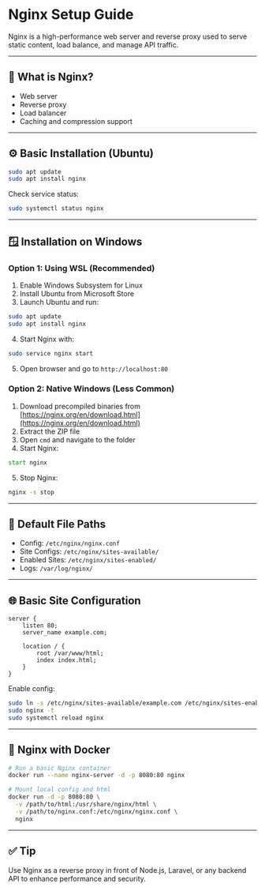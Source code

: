 # Nginx Setup Guide

Nginx is a high-performance web server and reverse proxy used to serve static content, load balance, and manage API traffic.

---

## 🚀 What is Nginx?

* Web server
* Reverse proxy
* Load balancer
* Caching and compression support

---

## ⚙️ Basic Installation (Ubuntu)

```bash
sudo apt update
sudo apt install nginx
```

Check service status:

```bash
sudo systemctl status nginx
```

---

## 🪟 Installation on Windows

### Option 1: Using WSL (Recommended)

1. Enable Windows Subsystem for Linux
2. Install Ubuntu from Microsoft Store
3. Launch Ubuntu and run:

```bash
sudo apt update
sudo apt install nginx
```

4. Start Nginx with:

```bash
sudo service nginx start
```

5. Open browser and go to `http://localhost:80`

### Option 2: Native Windows (Less Common)

1. Download precompiled binaries from [https://nginx.org/en/download.html](https://nginx.org/en/download.html)
2. Extract the ZIP file
3. Open `cmd` and navigate to the folder
4. Start Nginx:

```cmd
start nginx
```

5. Stop Nginx:

```cmd
nginx -s stop
```

---

## 📁 Default File Paths

* Config: `/etc/nginx/nginx.conf`
* Site Configs: `/etc/nginx/sites-available/`
* Enabled Sites: `/etc/nginx/sites-enabled/`
* Logs: `/var/log/nginx/`

---

## 🌐 Basic Site Configuration

```nginx
server {
    listen 80;
    server_name example.com;

    location / {
        root /var/www/html;
        index index.html;
    }
}
```

Enable config:

```bash
sudo ln -s /etc/nginx/sites-available/example.com /etc/nginx/sites-enabled/
sudo nginx -t
sudo systemctl reload nginx
```

---

## 🐳 Nginx with Docker

```bash
# Run a basic Nginx container
docker run --name nginx-server -d -p 8080:80 nginx

# Mount local config and html
docker run -d -p 8080:80 \
  -v /path/to/html:/usr/share/nginx/html \
  -v /path/to/nginx.conf:/etc/nginx/nginx.conf \
  nginx
```

---

## ✅ Tip

Use Nginx as a reverse proxy in front of Node.js, Laravel, or any backend API to enhance performance and security.
